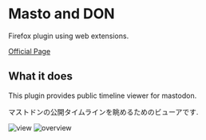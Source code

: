 # Masto and DON
Firefox plugin using web extensions.

[Official Page](https://addons.mozilla.org/en-US/firefox/user/novice_yamato/)

## What it does

This plugin provides public timeline viewer for mastodon.

マストドンの公開タイムラインを眺めるためのビューアです.

![view](./docs/view_640x400.png)
![overview](./docs/overview_1280x800.png)
